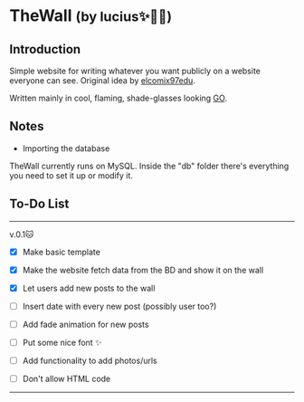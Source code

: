 # TheWall <small>(by lucius✨💞🌷)</small>

## Introduction

Simple website for writing whatever you want publicly on a website everyone can see. Original idea by [elcomix97edu](https://github.com/elcomix97edu/thewall).

Written mainly in cool, flaming, shade-glasses looking [GO](https://golang.org/).


## Notes
   
  * Importing the database
  
  TheWall currently runs on MySQL. Inside the "db" folder there's everything you need to set it up or modify it.
 

## To-Do List

***

v.0.1🐱‍

- [x] Make basic template

- [x] Make the website fetch data from the BD and show it on the wall

- [x] Let users add new posts to the wall

- [ ] Insert date with every new post (possibly user too?)

- [ ] Add fade animation for new posts

- [ ] Put some nice font ✨

- [ ] Add functionality to add photos/urls

- [ ] Don't allow HTML code

***




